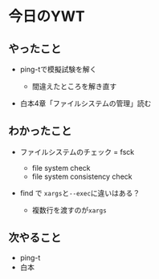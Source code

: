 # 今日のYWT

## やったこと

- ping-tで模擬試験を解く
  - 間違えたところを解き直す

- 白本4章「ファイルシステムの管理」読む

## わかったこと

- ファイルシステムのチェック = fsck
  - file system check
  - file system consistency check

- find で `xargs`と`--exec`に違いはある？
  - 複数行を渡すのが`xargs`

## 次やること

- ping-t
- 白本

